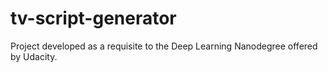 # tv-script-generator
Project developed as a requisite to the Deep Learning Nanodegree offered by Udacity.

